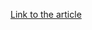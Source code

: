 [Link to the article](https://www.mandiant.com/resources/blog/apt29-wineloader-german-political-parties)
